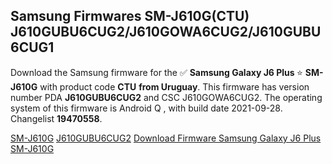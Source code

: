 <h2>Samsung Firmwares SM-J610G(CTU) J610GUBU6CUG2/J610GOWA6CUG2/J610GUBU6CUG1</h2>
Download the Samsung firmware for the ✅ <strong>Samsung Galaxy J6 Plus </strong> ⭐ <strong>SM-J610G</strong> with product code <strong>CTU</strong> <strong> from Uruguay</strong>. This firmware has version number PDA <strong>J610GUBU6CUG2</strong> and CSC J610GOWA6CUG2. The operating system of this firmware is Android Q , with build date 2021-09-28. Changelist <strong>19470558</strong>.


[SM-J610G](https://samfirm.shop/samsung/model/SM-J610G)
[J610GUBU6CUG2](https://samfirm.shop/samsung/pda/J610GUBU6CUG2)
[Download Firmware Samsung Galaxy J6 Plus SM-J610G](https://samfirm.shop/samsung/firmware/460514)
